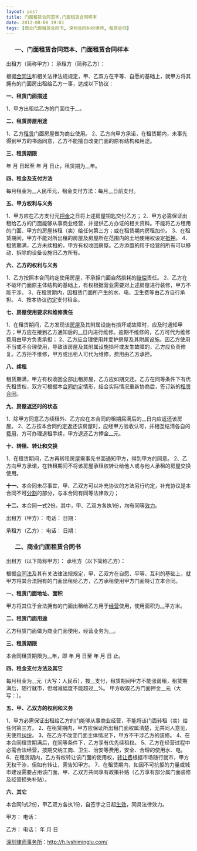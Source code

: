 ```yaml
---
layout: post
title: 门面租赁合同范本,门面租赁合同样本
date: 2012-08-08 19:03
tags: [商业门面租赁合同书, 深圳合同纠纷律师, 租赁合同]
---
```

<ol>
<h3>一、门面租赁合同范本、门面租赁合同样本</h3>
</ol>
出租方（简称甲方）：
承租方（简称乙方）：

根据<a href="http://h.lvshiminglu.com/law/872.html">合同法</a>和相关法律法规规定，甲、乙双方在平等、自愿的基础上，就甲方将其拥有的门面房出租给乙方一事，达成以下协议：

<strong>一、租赁门面描述</strong>

1、甲方出租给乙方的门面位于__。

<strong>二、租赁房屋用途</strong>

1、乙方<a href="http://h.lvshiminglu.com/law/758.html">租赁</a>门面房屋做为商业使用。
2、乙方向甲方承诺，在租赁期内，未事先得到甲方的书面同意，乙方不能擅自改变门面的原有结构和用途。

<strong>三、租赁期限</strong>

年 月 日起至 年 月 日止，租赁期为__年。

<strong>四、租金及支付方法</strong>

每月租金为__人民币元，租金支付方法：每月__日前支付。

<strong>五、甲方权利与义务</strong>

1、甲方应在乙方支付元<a href="http://h.lvshiminglu.com/law/834.html">押金</a>之日将上述房屋钥匙交付乙方；
2、甲方必需保证出租给乙方的门面能够从事商业经营，并提供乙方办证的相关资料。不能将乙方租用的门面、甲方的房屋转租（卖）给任何第三方；或在租赁期内房租加价。
3、在租赁期间，甲方不能对所出租的房屋及房屋所在范围内的土地使用权设定<a href="http://h.lvshiminglu.com/law/633.html">抵押</a>。
4、租赁期满，乙方未续租的，甲方有权收回房屋。乙方添置的用于经营的所有可以移动、拆除的设备设施归乙方所有。

<strong>六、乙方的权利与义务</strong>

1、乙方按照本合同约定使用房屋，不承担门面自然损耗的<a href="http://h.lvshiminglu.com/law/488.html">赔偿</a>责任。
2、乙方在不破坏门面原主体结构的基础上，有权根据营业需要对上述房屋进行装修，甲方不能干涉。
3、在租赁期内，因租赁门面所产生的水、电、卫生费等由乙方自行承担。
4、按本协议<a href="http://h.lvshiminglu.com/law/857.html">约定</a>支付租金。

<strong>七、房屋使用要求和维修责任</strong>

1、在租赁期间，乙方发现该<a href="http://h.lvshiminglu.com/law/802.html">房屋</a>及其附属设施有损坏或故障时，应及时通知甲方；甲方应在接到乙方通知后的__日内进行维修。逾期不维修的，乙方可代为维修费用由甲方负责承担；
2、乙方应合理使用并爱护房屋及其附属设施。因乙方使用不当或不合理使用，导致该房屋及其附属设施损坏或发生故障的，乙方应负责修复。乙方拒不维修，甲方或出租人可代为维修，费用由乙方承担。

<strong>八、续租</strong>

租赁期满，甲方有权收回全部出租房屋，乙方应如期交还。乙方在同等条件下有优先租赁权，双方可根据本<a href="http://h.lvshiminglu.com/law/713.html">合同约定</a>情形，结合实际情况重新协商后，签订新的<a href="http://h.lvshiminglu.com/law/130.html">租赁合同</a>。

<strong>九、房屋返还时的状态</strong>

1、除甲方同意乙方续租外、乙方应在本合同的租期届满后的__日内应返还该房屋。
2、乙方按本合同约定返还该房屋时，应经甲方验收认可，并相互结清各自的<a href="http://h.lvshiminglu.com/law/74.html">费用</a>，方可办理退租手续，甲方退还乙方押金__元。

<strong>十、转租、转让和交换</strong>

1、在租赁期间，乙方再转租房屋需事先书面通知甲方，得到甲方的同意。
2、乙方向甲方承诺，在转租期间不将该房屋承租权转让给他人或与他人承租的房屋交换使用。

<strong>十一、</strong>本合同未尽事宜，甲、乙双方可以补充协议的方法另行约定，补充协议是本合同不可<a href="http://h.lvshiminglu.com/law/829.html">分割</a>的部分，与本合同有同等法律效力；

<strong>十二、</strong>本合同一式2份。其中，甲、乙双方各执1份，均有同等<a href="http://h.lvshiminglu.com/law/803.html">效力</a>。

出租方（甲方）：
电话：
日期：

承租方（乙方）：
电话：
日期：
<ol>
<h3>二、商业门面租赁合同书</h3>
</ol>
出租方（以下简称甲方）：
承租方（以下简称乙方）：

根据<a href="http://h.lvshiminglu.com/law/721.html">合同法</a>及其有关法律法规规定，甲、乙双方在自愿、平等、互利的基础上，就甲方将其合法拥有的门面出租给乙方，乙方承租使用甲方门面特订立本合同。

<strong>一、租赁门面地址、面积</strong>

甲方将其位于合法拥有的门面出租给乙方用于<a href="http://h.lvshiminglu.com/law/97.html">经营</a>使用，使用面积为__平方米。

<strong>二、租赁门面用途</strong>

乙方租赁门面做为商业门面使用，经营业务为__。

<strong>三、租赁期限</strong>

本合同租赁期限为__年，即  年 月 日至 年 月 日 止。

<strong>四、租金支付方法及其它</strong>

每月租金为__元（大写：人民币），按__支付，租赁期间甲方不能涨房租，租赁期满后，随行就市，但增减幅度不能超过__%。
甲方收取乙方门面押金__元（大写：）。

<strong>五、甲、乙双方的权利和义务</strong>

1、甲方必需保证出租给乙方的门能够从事商业经营，不能将该门面转租（卖）给任何第三方。
2、在租赁期内，甲方应保证所出租门面权属清楚，无共同人意见，无使用<a href="http://h.lvshiminglu.com/law/92.html">纠纷</a>。
3、在乙方不改变门面主体情况下，甲方不干涉乙方的装修。
4、在本合同租赁期满后，在同等条件下，乙方享有优先续租权。
5、乙方在经营过程中必需合法经营，按期交纳工商、卫生、治安等费用，安全、合理的使用水、电。
6、在租赁期内，乙方有权转让该门面的使用权，<a href="http://h.lvshiminglu.com/law/813.html">转让费</a>根据市场随行就市，甲方无权干涉，但如有转让，需告知甲方。
7、在租赁期内，如因不可抗拒的力量或城市建设需要占用该门面，甲、乙双方共同享有政策补贴（乙方享有部分属门面装修及经营损失补贴）。

<strong>六、其它</strong>

本合同1式2份，甲乙双方各执1份，自签字之日起<a href="http://h.lvshiminglu.com/law/763.html">生效</a>，同具法律效力。

甲方：
电话：

乙方：
电话：
年   月   日

<a href="http://h.lvshiminglu.com/">深圳律师事务所</a>：<a href="http://h.lvshiminglu.com/">http://h.lvshiminglu.com/</a>


